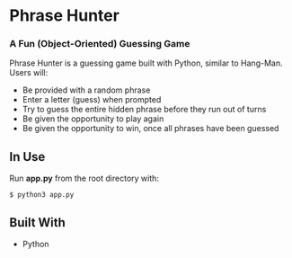 # Phrase Hunter
### A Fun (Object-Oriented) Guessing Game 

Phrase Hunter is a guessing game built with Python, similar to Hang-Man. Users will: 

- Be provided with a random phrase
- Enter a letter (guess) when prompted
- Try to guess the entire hidden phrase before they run out of turns
- Be given the opportunity to play again
- Be given the opportunity to win, once all phrases have been guessed

## In Use

Run **app.py** from the root directory with:
```
$ python3 app.py
```

## Built With

- Python
